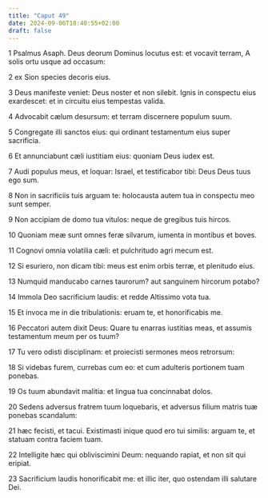 ```yaml
---
title: "Caput 49"
date: 2024-09-06T18:40:55+02:00
draft: false
---
```




1 Psalmus Asaph. Deus deorum Dominus locutus est: et vocavit terram, A solis ortu usque ad occasum:

2 ex Sion species decoris eius.

3 Deus manifeste veniet: Deus noster et non silebit. Ignis in conspectu eius exardescet: et in circuitu eius tempestas valida.

4 Advocabit cælum desursum: et terram discernere populum suum.

5 Congregate illi sanctos eius: qui ordinant testamentum eius super sacrificia.

6 Et annunciabunt cæli iustitiam eius: quoniam Deus iudex est.

7 Audi populus meus, et loquar: Israel, et testificabor tibi: Deus Deus tuus ego sum.

8 Non in sacrificiis tuis arguam te: holocausta autem tua in conspectu meo sunt semper.

9 Non accipiam de domo tua vitulos: neque de gregibus tuis hircos.

10 Quoniam meæ sunt omnes feræ silvarum, iumenta in montibus et boves.

11 Cognovi omnia volatilia cæli: et pulchritudo agri mecum est.

12 Si esuriero, non dicam tibi: meus est enim orbis terræ, et plenitudo eius.

13 Numquid manducabo carnes taurorum? aut sanguinem hircorum potabo?

14 Immola Deo sacrificium laudis: et redde Altissimo vota tua.

15 Et invoca me in die tribulationis: eruam te, et honorificabis me.

16 Peccatori autem dixit Deus: Quare tu enarras iustitias meas, et assumis testamentum meum per os tuum?

17 Tu vero odisti disciplinam: et proiecisti sermones meos retrorsum:

18 Si videbas furem, currebas cum eo: et cum adulteris portionem tuam ponebas.

19 Os tuum abundavit malitia: et lingua tua concinnabat dolos.

20 Sedens adversus fratrem tuum loquebaris, et adversus filium matris tuæ ponebas scandalum:

21 hæc fecisti, et tacui. Existimasti inique quod ero tui similis: arguam te, et statuam contra faciem tuam.

22 Intelligite hæc qui obliviscimini Deum: nequando rapiat, et non sit qui eripiat.

23 Sacrificium laudis honorificabit me: et illic iter, quo ostendam illi salutare Dei.

